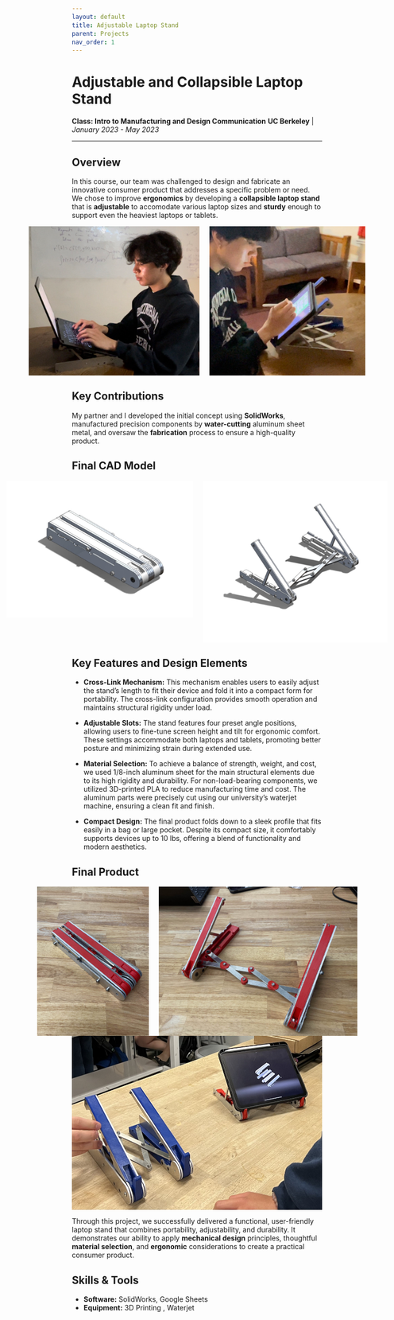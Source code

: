 ```yaml
---
layout: default
title: Adjustable Laptop Stand
parent: Projects
nav_order: 1
---
```


# Adjustable and Collapsible Laptop Stand
**Class: Intro to Manufacturing and Design Communication**
**UC Berkeley** | *January 2023 - May 2023*

---

## Overview
In this course, our team was challenged to design and fabricate an innovative consumer product that addresses a specific problem or need. We chose to improve **ergonomics** by developing a **collapsible laptop stand** that is **adjustable** to accomodate various laptop sizes and **sturdy** enough to support even the heaviest laptops or tablets.

<div style="display: flex; justify-content: center; gap: 20px;">
    <img src="assets/laptopOnStand.png" alt="Laptop stand closed" style="height: 300px; width: auto;">
    <img src="assets/ipadOnStand.png" alt="Laptop stand open" style="height: 300px; width: auto;">
</div>

## Key Contributions
My partner and I developed the initial concept using **SolidWorks**, manufactured precision components by **water-cutting** aluminum sheet metal, and oversaw the **fabrication** process to ensure a high-quality product.

## Final CAD Model
<div style="display: flex; justify-content: center; gap: 20px;">
    <img src="assets/CADclosed.jpg" alt="Laptop stand closed" style="height: 275px; width: auto;">
    <img src="assets/CADopen.jpg" alt="Laptop stand open" style="height: 325px; width: auto;">
</div>

## Key Features and Design Elements
- **Cross-Link Mechanism:** This mechanism enables users to easily adjust the stand’s length to fit their device and fold it into a compact form for portability. The cross-link configuration provides smooth operation and maintains structural rigidity under load.

- **Adjustable Slots:** The stand features four preset angle positions, allowing users to fine-tune screen height and tilt for ergonomic comfort. These settings accommodate both laptops and tablets, promoting better posture and minimizing strain during extended use.

- **Material Selection:** To achieve a balance of strength, weight, and cost, we used 1/8-inch aluminum sheet for the main structural elements due to its high rigidity and durability. For non-load-bearing components, we utilized 3D-printed PLA to reduce manufacturing time and cost. The aluminum parts were precisely cut using our university’s waterjet machine, ensuring a clean fit and finish.

- **Compact Design:** The final product folds down to a sleek profile that fits easily in a bag or large pocket. Despite its compact size, it comfortably supports devices up to 10 lbs, offering a blend of functionality and modern aesthetics.

## Final Product
<div style="display: flex; justify-content: center; gap: 20px;">
    <img src="assets/standclosed.jpg" alt="Laptop stand closed" style="height: 300px; width: auto;">
    <img src="assets/standopen.jpg" alt="Laptop stand open" style="height: 300px; width: auto;">
</div>



<div style="display: flex; justify-content: center; gap: 20px;">
    <img src="assets/twoStands.jpg" alt="Laptop stand closed" style="height: 350px; width: auto;">
</div>

Through this project, we successfully delivered a functional, user-friendly laptop stand that combines portability, adjustability, and durability. It demonstrates our ability to apply **mechanical design** principles, thoughtful **material selection**, and **ergonomic** considerations to create a practical consumer product.


## Skills & Tools
- **Software:** SolidWorks, Google Sheets
- **Equipment:** 3D Printing , Waterjet